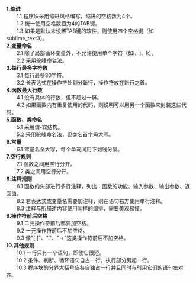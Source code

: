 ﻿**1.缩进**\
&emsp;&emsp;1.1 程序块采用缩进风格编写，缩进的空格数为4个。\
&emsp;&emsp;1.2 统一使用空格数目为4的TAB键。\
&emsp;&emsp;1.3 如果是默认未设置TAB键的软件，则使用四个空格键（如sublime_text3）。\
**2.变量命名**\
&emsp;&emsp;2.1 除了局部循环变量外，不允许使用单个字符（如i、j、k）。\
&emsp;&emsp;2.2 采用驼峰命名法。\
**3.每行最多字符数**\
&emsp;&emsp;3.1 每行最多80字符。\
&emsp;&emsp;3.2 长表达式在操作符处划分新行，操作符放在新行之首。\
**4.函数最大行数**\
&emsp;&emsp;4.1 没有具体的行数，但不超过一屏。\
&emsp;&emsp;4.2 如果函数内有重复使用的代码，则说明可以用另一个函数来封装这些代码。\
**5.函数、类命名**\
&emsp;&emsp;5.1 采用谓-宾结构。\
&emsp;&emsp;5.2 采用驼峰命名法，但类名首字母大写。\
**6.常量**\
&emsp;&emsp;6.1 常量名全大写，每个单词间用下划线分隔。\
**7.空行规则**\
&emsp;&emsp;7.1 函数之间用空行分开。\
&emsp;&emsp;7.2 类之间用空行分开。\
**8.注释规则**\
&emsp;&emsp;8.1 函数的头部进行多行注释，列出：函数的功能、输入参数、输出参数、返回值。\
&emsp;&emsp;8.2 若表达式或变量名需要加注释，则在语句右方使用单行注释。\
&emsp;&emsp;8.3 注释与所描述内容使用同样的缩排，需要美观易懂。\
**9.操作符前后空格**\
&emsp;&emsp;9.1 二元操作符前后都要加空格。\
&emsp;&emsp;9.2 一元操作符前后不加空格。\
&emsp;&emsp;9.3 像"[ ]"、"."、"->"这类操作符前后不加空格。\
**10.其他规则**\
&emsp;&emsp;10.1 一行只有一个语句，即使它很短。\
&emsp;&emsp;10.2 条件、判断、循环语句自占一行，执行部分另起一行。\
&emsp;&emsp;10.3 程序块的分界大括号应各自独占一行并且同时与引用它们的语句左对齐。